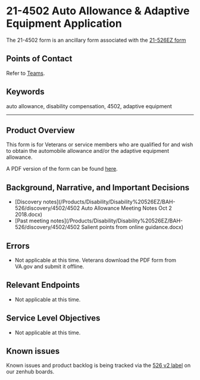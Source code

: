 # 21-4502 Auto Allowance & Adaptive Equipment Application

The 21-4502 form is an ancillary form associated with the [21-526EZ form](/Products/Disability/21-526EZ)

## Points of Contact
Refer to [Teams](/Products/Disability#team).

## Keywords
auto allowance, disability compensation, 4502, adaptive equipment

---

## Product Overview
This form is for Veterans or service members who are qualified for and wish to obtain the automobile allowance and/or the adaptive equipment allowance.

A PDF version of the form can be found [here](https://www.vba.va.gov/pubs/forms/VBA-21-4502-ARE.pdf).

## Background, Narrative, and Important Decisions
- [Discovery notes](/Products/Disability/Disability%20526EZ/BAH-526/discovery/4502/4502 Auto Allowance Meeting Notes Oct 2 2018.docx)
- [Past meeting notes](/Products/Disability/Disability%20526EZ/BAH-526/discovery/4502/4502 Salient points from online guidance.docx)

## Errors
- Not applicable at this time. Veterans download the PDF form from VA.gov and submit it offline.

## Relevant Endpoints
- Not applicable at this time.

## Service Level Objectives
- Not applicable at this time.

## Known issues
Known issues and product backlog is being tracked via the [526 v2 label](https://app.zenhub.com/workspaces/vft-59c95ae5fda7577a9b3184f8/board?labels=526%20v2&notFullScreen=false&repos=33202667,62409417,31788863) on our zenhub boards.

